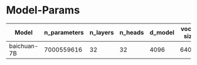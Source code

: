 # Model-Params

| Model | n_parameters | n_layers | n_heads | d_model | vocab size | sequence length                                                                                                                |
| --- | --- | --- | --- | --- | --- | --- |
| baichuan-7B | 7000559616 | 32 | 32 | 4096 | 64000 | 4096 |                                                                                                                      
